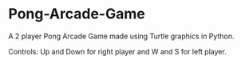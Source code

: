# Pong-Arcade-Game
A 2 player Pong Arcade Game made using Turtle graphics in Python.

Controls:
Up and Down for right player and W and S for left player.
